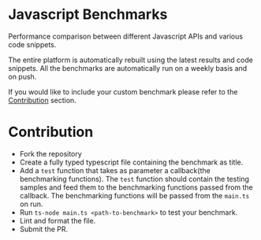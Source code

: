 # Javascript Benchmarks

Performance comparison between different Javascript APIs and various code snippets.

The entire platform is automatically rebuilt using the latest results and code snippets.
All the benchmarks are automatically run on a weekly basis and on push.

If you would like to include your custom benchmark please refer to the [Contribution](#Contribution) section.

# Contribution

-   Fork the repository
-   Create a fully typed typescript file containing the benchmark as title.
-   Add a `test` function that takes as parameter a callback(the benchmarking functions). The `test` function should contain the testing samples and feed them to the benchmarking functions passed from the callback. The benchmarking functions will be passed from the `main.ts` on run.
-   Run `ts-node main.ts <path-to-benchmark>` to test your benchmark.
-   Lint and format the file.
-   Submit the PR.
